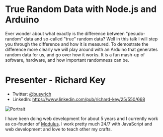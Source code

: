 # True Random Data with Node.js and Arduino

Ever wonder about what exactly is the difference between "pesudo-random" data and so-called "true" random data? Well in this talk I will step you through the difference and how it is measured. To demostrate the difference more clearly we will play around with an Arduino that generates random data for us, and go over how it works. It is a fun mash-up of software, hardware, and how important randomness can be.

# Presenter - Richard Key
* Twitter: [@busyrich](http://twitter.com/busyrich)
* LinkedIn: https://www.linkedin.com/pub/richard-key/25/550/668

![Portrait](http://f.cl.ly/items/3Q0J2X3X1D1k2H2i342s/portrait.jpg)

I have been doing web development for about 5 years and I currently work as co-founder of [Modulus](https://modulus.io). I work pretty much 24/7 with JavaScript and web development and love to teach other my crafts.
